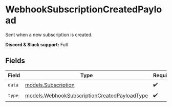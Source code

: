 # WebhookSubscriptionCreatedPayload

Sent when a new subscription is created.

**Discord & Slack support:** Full


## Fields

| Field                                                                                              | Type                                                                                               | Required                                                                                           | Description                                                                                        |
| -------------------------------------------------------------------------------------------------- | -------------------------------------------------------------------------------------------------- | -------------------------------------------------------------------------------------------------- | -------------------------------------------------------------------------------------------------- |
| `data`                                                                                             | [models.Subscription](../models/subscription.md)                                                   | :heavy_check_mark:                                                                                 | N/A                                                                                                |
| `type`                                                                                             | [models.WebhookSubscriptionCreatedPayloadType](../models/webhooksubscriptioncreatedpayloadtype.md) | :heavy_check_mark:                                                                                 | N/A                                                                                                |